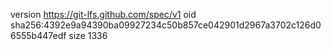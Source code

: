 version https://git-lfs.github.com/spec/v1
oid sha256:4392e9a94390ba09927234c50b857ce042901d2967a3702c126d06555b447edf
size 1336
